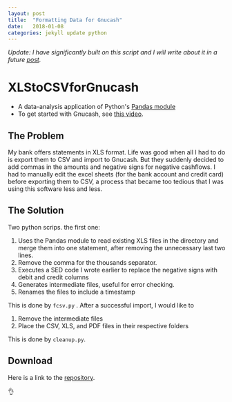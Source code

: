 ```yaml
---
layout: post
title:  "Formatting Data for Gnucash"
date:   2018-01-08
categories: jekyll update python
---
```


*Update: I have significantly built on this script and I will write about it in a future [post]().*

# XLStoCSVforGnucash

* A data-analysis application of Python's [Pandas module](https://pandas.pydata.org/) 
* To get started with Gnucash, see [this video](https://www.youtube.com/watch?v=aqAaScYVeRQ).

## The Problem

My bank offers statements in XLS format. Life was good when all I had to do is export them to CSV and import to Gnucash. But they suddenly decided to add commas in the amounts and negative signs for negative cashflows. I had to manually edit the excel sheets (for the bank account and credit card) before exporting them to CSV, a process that became too tedious that I was using this software less and less.

## The Solution

Two python scrips. the first one:

1. Uses the Pandas module to read existing XLS files in the directory and merge them into one statement, after removing the unnecessary last two lines.
2. Remove the comma for the thousands separator.
3. Executes a SED code I wrote earlier to replace the negative signs with debit and credit columns
4. Generates intermediate files, useful for error checking.
5. Renames the files to include a timestamp

This is done by `fcsv.py` . After a successful import, I would like to

1. Remove the intermediate files
2. Place the CSV, XLS, and PDF files in their respective folders

This is done by `cleanup.py`.

## Download

Here is a link to the [repository](https://github.com/brownsugr/XLStoCSVforGnucash).

👌
